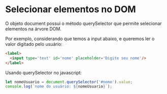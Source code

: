 # Selecionar elementos no DOM

O objeto document possui o método querySelector que permite selecionar elementos na árvore DOM.

Por exemplo, considerando que temos a input abaixo, e queremos ler o valor digitado pelo usuário:

```html
<label>
  <input type='text' id='nome' placeholder='Digite seu nome'/>
</label>
```

Usando querySelector no javascript:

```javascript
let nomeUsuario = document.querySelector('#nome').value;
console.log(`nome do usuário: ${nomeUsuario}`);
```

